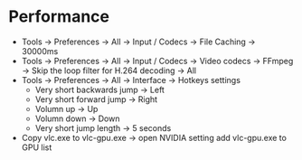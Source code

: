 Performance
=====
* Tools -> Preferences -> All -> Input / Codecs -> File Caching -> 30000ms
* Tools -> Preferences -> All -> Input / Codecs -> Video codecs -> FFmpeg -> Skip the loop filter for H.264 decoding -> All
* Tools -> Preferences -> All -> Interface -> Hotkeys settings
    * Very short backwards jump -> Left
    * Very short forward jump -> Right
    * Volumn up -> Up
    * Volumn down -> Down
    * Very short jump length -> 5 seconds
* Copy vlc.exe to vlc-gpu.exe -> open NVIDIA setting add vlc-gpu.exe to GPU list
